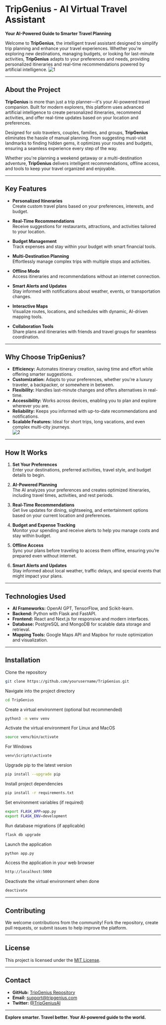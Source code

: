 # TripGenius - AI Virtual Travel Assistant

**Your AI-Powered Guide to Smarter Travel Planning**

Welcome to **TripGenius**, the intelligent travel assistant designed to simplify trip planning and enhance your travel experiences. Whether you're exploring new destinations, managing budgets, or looking for last-minute activities, **TripGenius** adapts to your preferences and needs, providing personalized itineraries and real-time recommendations powered by artificial intelligence.
![1](https://github.com/user-attachments/assets/4dc46dae-310d-4e8c-99c8-cd2ae85c74e0)


---

## **About the Project**

**TripGenius** is more than just a trip planner—it's your AI-powered travel companion. Built for modern explorers, this platform uses advanced artificial intelligence to create personalized itineraries, recommend activities, and offer real-time updates based on your location and preferences.

Designed for solo travelers, couples, families, and groups, **TripGenius** eliminates the hassle of manual planning. From suggesting must-visit landmarks to finding hidden gems, it optimizes your routes and budgets, ensuring a seamless experience every step of the way.

Whether you're planning a weekend getaway or a multi-destination adventure, **TripGenius** delivers intelligent recommendations, offline access, and tools to keep your travel organized and enjoyable.

---

## Key Features

- **Personalized Itineraries**  
  Create custom travel plans based on your preferences, interests, and budget.

- **Real-Time Recommendations**  
  Receive suggestions for restaurants, attractions, and activities tailored to your location.

- **Budget Management**  
  Track expenses and stay within your budget with smart financial tools.

- **Multi-Destination Planning**  
  Effortlessly manage complex trips with multiple stops and activities.

- **Offline Mode**  
  Access itineraries and recommendations without an internet connection.

- **Smart Alerts and Updates**  
  Stay informed with notifications about weather, events, or transportation changes.

- **Interactive Maps**  
  Visualize routes, locations, and schedules with dynamic, AI-driven mapping tools.

- **Collaboration Tools**  
  Share plans and itineraries with friends and travel groups for seamless coordination.

---

## **Why Choose TripGenius?**

- **Efficiency:** Automates itinerary creation, saving time and effort while offering smarter suggestions.  
- **Customization:** Adapts to your preferences, whether you're a luxury traveler, a backpacker, or somewhere in between.  
- **Flexibility:** Handles last-minute changes and offers alternatives in real-time.  
- **Accessibility:** Works across devices, enabling you to plan and explore wherever you are.  
- **Reliability:** Keeps you informed with up-to-date recommendations and notifications.  
- **Scalable Features:** Ideal for short trips, long vacations, and even complex multi-city journeys.  
![2](https://github.com/user-attachments/assets/93d1d5fb-3d81-43b0-b124-5c4701a7c3d6)


---

## How It Works

1. **Set Your Preferences**  
   Enter your destinations, preferred activities, travel style, and budget details to begin.

2. **AI-Powered Planning**  
   The AI analyzes your preferences and creates optimized itineraries, including travel times, activities, and rest periods.

3. **Real-Time Recommendations**  
   Get live updates for dining, sightseeing, and entertainment options based on your current location and preferences.

4. **Budget and Expense Tracking**  
   Monitor your spending and receive alerts to help you manage costs and stay within budget.

5. **Offline Access**  
   Sync your plans before traveling to access them offline, ensuring you’re prepared even without internet.

6. **Smart Alerts and Updates**  
   Stay informed about local weather, traffic delays, and special events that might impact your plans.

---

## Technologies Used

- **AI Frameworks:** OpenAI GPT, TensorFlow, and Scikit-learn.  
- **Backend:** Python with Flask and FastAPI.  
- **Frontend:** React and Next.js for responsive and modern interfaces.  
- **Database:** PostgreSQL and MongoDB for scalable data storage and retrieval.  
- **Mapping Tools:** Google Maps API and Mapbox for route optimization and visualization.  

---

## Installation

Clone the repository
```bash
git clone https://github.com/yourusername/TripGenius.git
```

Navigate into the project directory
```bash
cd TripGenius
```

Create a virtual environment (optional but recommended)
```bash
python3 -m venv venv
```

Activate the virtual environment
For Linux and MacOS
```bash
source venv/bin/activate
```
For Windows
```bash
venv\Scripts\activate
```

Upgrade pip to the latest version
```bash
pip install --upgrade pip
```

Install project dependencies
```bash
pip install -r requirements.txt
```

Set environment variables (if required)
```bash
export FLASK_APP=app.py
export FLASK_ENV=development
```

Run database migrations (if applicable)
```bash
flask db upgrade
```

Launch the application
```bash
python app.py
```

Access the application in your web browser
```bash
http://localhost:5000
```

Deactivate the virtual environment when done
```bash
deactivate
```

---

## Contributing

We welcome contributions from the community! Fork the repository, create pull requests, or submit issues to help improve the platform.

---

## License

This project is licensed under the [MIT License](LICENSE).

---

## Contact

- **GitHub:** [TripGenius Repository](https://github.com/ErikStevens98/TripGenius/tree/main)  
- **Email:** support@tripgenius.com  
- **Twitter:** [@TripGeniusAI](https://x.com/geniustrip_)  

---

**Explore smarter. Travel better. Your AI-powered guide to the world.**
